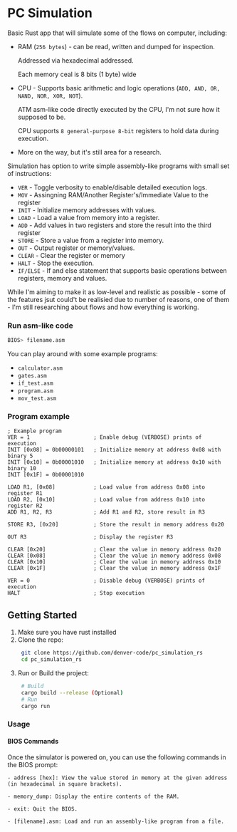 # PC Simulation  
Basic Rust app that will simulate some of the flows on computer, including: 
- RAM  (`256 bytes`) - can be read, written and dumped for inspection.    
  
  Addressed via hexadecimal addressed. 

  Each memory ceal is 8 bits (1 byte) wide
- CPU  - Supports basic arithmetic and logic operations (`ADD, AND, OR, NAND, NOR, XOR, NOT`).  
  
  ATM asm-like code directly executed by the CPU, I'm not sure how it supposed to be.   

  CPU supports `8 general-purpose 8-bit` registers to hold data during execution.  
- More on the way, but it's still area for a research.  

Simulation has option to write simple assembly-like programs with small set of instructions:  
- `VER` - Toggle verbosity to enable/disable detailed execution logs.
- `MOV` - Assingning RAM/Another Register's/Immediate Value to the register
- `INIT` - Initialize memory addresses with values.
- `LOAD` -  Load a value from memory into a register.
- `ADD` - Add values in two registers and store the result into the third register
- `STORE` - Store a value from a register into memory.
- `OUT` - Output register or memory/values.
- `CLEAR` - Clear the register or memory
- `HALT` - Stop the execution.
- `IF/ELSE` -  If and else statement that supports basic operations between registers, memory and values.

While I'm aiming to make it as low-level and realistic as possible - some of the features jsut could't be realisied due to number of reasons, one of them - I'm still researching about flows and how everything is working.  

### Run asm-like code  
```bash
BIOS> filename.asm
```  
You can play around with some example programs:  
- `calculator.asm` 
- `gates.asm` 
- `if_test.asm`
- `program.asm`
- `mov_test.asm`

### Program example  
```assembly
; Example program
VER = 1                    ; Enable debug (VERBOSE) prints of execution
INIT [0x08] = 0b00000101   ; Initialize memory at address 0x08 with binary 5
INIT [0x10] = 0b00001010   ; Initialize memory at address 0x10 with binary 10
INIT [0x1F] = 0b00001010

LOAD R1, [0x08]            ; Load value from address 0x08 into register R1
LOAD R2, [0x10]            ; Load value from address 0x10 into register R2
ADD R1, R2, R3             ; Add R1 and R2, store result in R3

STORE R3, [0x20]           ; Store the result in memory address 0x20

OUT R3                     ; Display the register R3

CLEAR [0x20]               ; Clear the value in memory address 0x20
CLEAR [0x08]               ; Clear the value in memory address 0x08
CLEAR [0x10]               ; Clear the value in memory address 0x10
CLEAR [0x1F]               ; Clear the value in memory address 0x1F

VER = 0                    ; Disable debug (VERBOSE) prints of execution
HALT                       ; Stop execution
```

## Getting Started  
1. Make sure you have rust installed  
2. Clone the repo:  
   ```bash
    git clone https://github.com/denver-code/pc_simulation_rs
    cd pc_simulation_rs
   ```
3. Run or Build the project:  
   ```bash
    # Build
    cargo build --release (Optional)
    # Run
    cargo run
   ```

### Usage
#### BIOS Commands

Once the simulator is powered on, you can use the following commands in the BIOS prompt:
```
- address [hex]: View the value stored in memory at the given address (in hexadecimal in square brackets).

- memory_dump: Display the entire contents of the RAM.
    
- exit: Quit the BIOS.

- [filename].asm: Load and run an assembly-like program from a file.
```